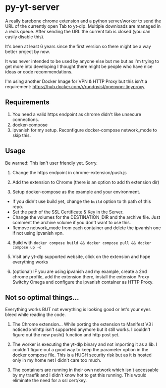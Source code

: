 # py-yt-server

A really barebone chrome extension and a python server/worker to send the URL of the currently open Tab to yt-dlp. Multiple downloads are managed in a redis queue. After sending the URL the current tab is closed (you can easily disable this).

It's been at least 6 years since the first version so there might be a way better project by now.

It was never intended to be used by anyone else but me but as I'm trying to get more into developing I thought there might be people who have nice ideas or code recommendations.

I'm using another Docker Image for VPN & HTTP Proxy but this isn't a requirement:
https://hub.docker.com/r/rundqvist/openvpn-tinyproxy

## Requirements
1. You need a valid https endpoint as chrome didn't like unsecure connections.
2. docker-compose
3. ipvanish for my setup. Reconfigure docker-compose network_mode to skip this.

## Usage
Be warned: This isn't user friendly yet. Sorry.

1. Change the https endpoint in chrome-extension/push.js

2. Add the extension to Chrome (there is an option to add th extension dir)

3. Setup docker-compose as the example and your environment.
* If you didn't use build yet, change the `build` option to th path of this repo.
* Set the path of the SSL Certificate & Key in the Server.
* Change the volumes for the DESTINATION_DIR and the archive file. Just comment the archive volume if you don't want to use this.
* Remove network_mode from each container and delete the ipvanish one if not using ipvanish vpn.

4. Build with `docker compose build && docker compose pull && docker compose up -d`

5. Visit any yt-dlp supported website, click on the extension and hope everything works

6. (optional) IF you are using ipvanish and my example, create a 2nd chrome profile, add the extension there, install the extension Proxy Switchy Omega and configure the ipvanish container as HTTP Proxy.

## Not so optimal things...
Everything works BUT not everything is looking good or let's your eyes bleed while reading the code.

1. The Chrome extension... While porting the extension to Manifest V3 i noticed xmlhttp isn't supported anymore but it still works. I couldn't figure out the new push() function and http post yet.

2. The worker is executing the yt-dlp binary and not importing it as a lib. I couldn't figure out a good way to keep the parameter option in the docker compose file. This is a HUGH security risk but as it is hosted only in my home net I didn't care too much.

3. The containers are running in their own network which isn't accessable by my traefik and I didn't know hot to get this running. This would eliminate the need for a ssl cert/key.